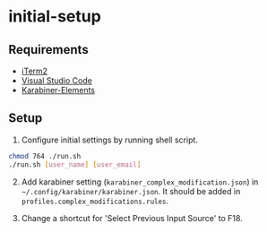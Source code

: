 # initial-setup

## Requirements

* [iTerm2](https://iterm2.com/)
* [Visual Studio Code](https://code.visualstudio.com/)
* [Karabiner-Elements](https://karabiner-elements.pqrs.org/)

## Setup

1. Configure initial settings by running shell script.

```bash
chmod 764 ./run.sh
./run.sh [user_name] [user_email]
```

2. Add karabiner setting (`karabiner_complex_modification.json`) in `~/.config/karabiner/karabiner.json`. It should be added in `profiles.complex_modifications.rules`.

3. Change a shortcut for 'Select Previous Input Source' to F18.
